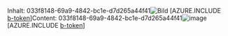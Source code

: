 <span data-ttu-id="07cff-101">Inhalt: 033f8148-69a9-4842-bc1e-d7d265a44f41![Bild](02dff8c6-0a75-4599-8326-e45124eefd42.png)
[AZURE.INCLUDE [b-token](59cb5970-b538-4055-9ccd-5efbf944fba2.md)]</span><span class="sxs-lookup"><span data-stu-id="07cff-101">Content: 033f8148-69a9-4842-bc1e-d7d265a44f41![image](02dff8c6-0a75-4599-8326-e45124eefd42.png)
[AZURE.INCLUDE [b-token](59cb5970-b538-4055-9ccd-5efbf944fba2.md)]</span></span>
